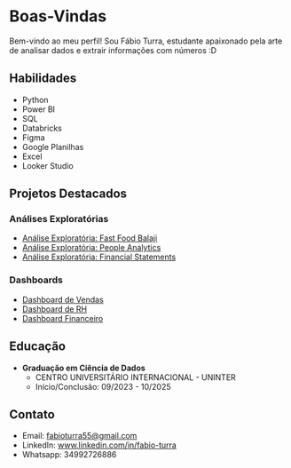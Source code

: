 # Boas-Vindas

Bem-vindo ao meu perfil! Sou Fábio Turra, estudante apaixonado pela arte de analisar dados e extrair informações com números :D

## Habilidades

  - Python
  - Power BI
  - SQL
  - Databricks
  - Figma
  - Google Planilhas
  - Excel
  - Looker Studio
  
## Projetos Destacados

  ### Análises Exploratórias
   - [Análise Exploratória: Fast Food Balaji](https://community.cloud.databricks.com/?o=41058796997588#notebook/2717551927225190)
   - [Análise Exploratória: People Analytics](https://community.cloud.databricks.com/?o=41058796997588#notebook/4322163361888454)
   - [Análise Exploratória: Financial Statements](https://community.cloud.databricks.com/?o=41058796997588#notebook/4475476620039375)

  ### Dashboards
   - [Dashboard de Vendas](https://app.powerbi.com/groups/feae5d78-59b3-45a6-87f8-611419505585/reports/68e421cf-7509-4a8e-ae16-6c9dfe9a4000/52b3ce151f38c8c55f52?experience=power-bi)
   - [Dashboard de RH](https://app.powerbi.com/view?r=eyJrIjoiZWU1NzBlOTktZTdlNS00YzhjLWFhNjItYmU4YWUyNWUzMTdkIiwidCI6IjI5ODU4OGViLWVkMTEtNGYwZS05MmU1LWI5ZjlmMmE2NTEzMiJ9)
   - [Dashboard Financeiro](https://app.powerbi.com/view?r=eyJrIjoiZmNjZDRiZmUtZTViZC00M2I1LThlMTQtZDYyNzM5ZGI4MTg4IiwidCI6IjI5ODU4OGViLWVkMTEtNGYwZS05MmU1LWI5ZjlmMmE2NTEzMiJ9)

## Educação

- **Graduação em Ciência de Dados**
  - CENTRO UNIVERSITÁRIO INTERNACIONAL - UNINTER
  - Início/Conclusão: 09/2023 - 10/2025

## Contato

- Email: fabioturra55@gmail.com
- LinkedIn: www.linkedin.com/in/fabio-turra
- Whatsapp: 34992726886
